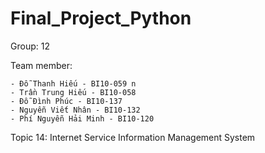 # Final_Project_Python
Group: 12

Team member:

	- Đỗ Thanh Hiếu - BI10-059 n
	- Trần Trung Hiếu - BI10-058
	- Đỗ Đình Phúc - BI10-137
	- Nguyễn Viết Nhân - BI10-132
	- Phí Nguyễn Hải Minh - BI10-120

Topic 14: Internet Service Information Management System


